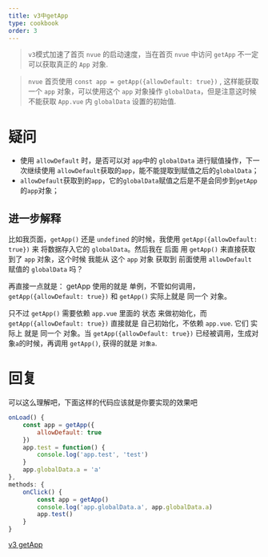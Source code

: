 ```yaml
---
title: v3中getApp
type: cookbook
order: 3
---
```


> `v3`模式加速了首页 `nvue` 的启动速度，当在首页 `nvue` 中访问 `getApp` 不一定可以获取真正的 `App` 对象.

> `nvue` 首页使用 `const app = getApp({allowDefault: true})` , 这样能获取一个 `app` 对象，可以使用这个 `app` 对象操作 `globalData`，但是注意这时候不能获取 `App.vue` 内 `globalData` 设置的初始值.

# 疑问
- 使用 `allowDefault` 时，是否可以对 `app`中的 `globalData` 进行赋值操作，下一次继续使用 `allowDefault`获取的`app`，能不能提取到赋值之后的`globalData`；
- `allowDefault`获取到的`app`，它的`globalData`赋值之后是不是会同步到`getApp`的`app`对象；

## 进一步解释
比如我页面，`getApp()` 还是 `undefined` 的时候，我使用 `getApp({allowDefault: true})` 来 将数据存入它的 `globalData`。然后我在 后面 用 `getApp()` 来直接获取到了 `app` 对象，这个时候 我能从 这个 `app` 对象 获取到 前面使用 `allowDefault` 赋值的 `globalData` 吗？

再直接一点就是： getApp 使用的就是 单例，不管如何调用，`getApp({allowDefault: true})` 和  `getApp()` 实际上就是 同一个 对象。

只不过 `getApp()` 需要依赖 `app.vue` 里面的 状态 来做初始化，而 `getApp({allowDefault: true})` 直接就是 自己初始化，不依赖 `app.vue`. 它们 实际上 就是 同一个 对象。当  `getApp({allowDefault: true})` 已经被调用，生成对象`a`的时候，再调用 `getApp()`, 获得的就是 `对象a`.

# 回复

可以这么理解吧，下面这样的代码应该就是你要实现的效果吧

```js
onLoad() {
    const app = getApp({
        allowDefault: true
    })
    app.test = function() {
        console.log('app.test', 'test')
    }
    app.globalData.a = 'a'
},
methods: {
    onClick() {
        const app = getApp()
        console.log('app.globalData.a', app.globalData.a)
        app.test()
    }
}
```

[v3 getApp](https://github.com/dcloudio/uni-app/issues/1091)
